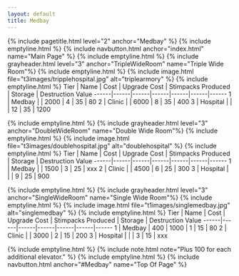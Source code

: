 ```yaml
---
layout: default
title: Medbay
---
```

{% include pagetitle.html level="2" anchor="Medbay" %}
{% include emptyline.html %}
{% include navbutton.html anchor="index.html" name="Main Page" %}
{% include emptyline.html %}
{% include grayheader.html level="3" anchor="TripleWideRoom" name="Triple Wide Room"%}
{% include emptyline.html %}
{% include image.html file="t3images/tripplehospital.jpg" alt="triplearmory" %}
{% include emptyline.html %}
Tier | Name | Cost | Upgrade Cost | Stimpacks Produced | Storage | Destruction Value
------|------|------|------|------|------|------
1 | Medbay | | 2000 | 4 | 35 | 80
2 | Clinic | | 6000 | 8 | 35 | 400
3 | Hospital | | | 12 | 35 | 1200

{% include emptyline.html %}
{% include grayheader.html level="3" anchor="DoubleWideRoom" name="Double Wide Room"%}
{% include emptyline.html %}
{% include image.html file="t3images/doublehospital.jpg" alt="doublehospital" %}
{% include emptyline.html %}
Tier | Name | Cost | Upgrade Cost | Stimpacks Produced | Storage | Destruction Value
------|------|------|------|------|------|------
1 | Medbay | | 1500 | 3 | 25 | xxx
2 | Clinic | | 4500 | 6 | 25 | 300
3 | Hospital | | | 9 | 25 | 900


{% include emptyline.html %}
{% include grayheader.html level="3" anchor="SingleWideRoom" name="Single Wide Room"%}
{% include emptyline.html %}
{% include image.html file="t1images/singlemedbay.jpg" alt="singlemedbay" %}
{% include emptyline.html %}
Tier | Name | Cost | Upgrade Cost | Stimpacks Produced | Storage | Destruction Value
------|------|------|------|------|------|------
1 | Medbay | 400 | 1000 | 1 | 15 | 80
2 | Clinic | | 3000 | 2 | 15 | 200
3 | Hospital | | | 3 | 15 | xxx

{% include emptyline.html %}
{% include note.html note="Plus 100 for each additional elevator." %}
{% include emptyline.html %}
{% include navbutton.html anchor="#Medbay" name="Top Of Page" %}
